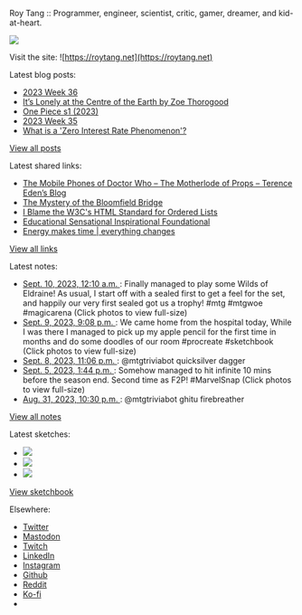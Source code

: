 Roy Tang :: Programmer, engineer, scientist, critic, gamer, dreamer, and kid-at-heart.

![](https://roytang.net/static/img/profile.jpg)

Visit the site: ![https://roytang.net](https://roytang.net)

Latest blog posts:

- [2023 Week 36](https://roytang.net/2023/09/2023-week-36/)
- [It’s Lonely at the Centre of the Earth by Zoe Thorogood](https://roytang.net/2023/09/its-lonely/)
- [One Piece s1 (2023)](https://roytang.net/2023/09/one-piece/)
- [2023 Week 35](https://roytang.net/2023/09/2023-week-35/)
- [What is a &#x27;Zero Interest Rate Phenomenon&#x27;?](https://roytang.net/2023/08/zero-interest-rate-phenomenon/)

[View all posts](https://roytang.net/blog)

Latest shared links:

- [The Mobile Phones of Doctor Who – The Motherlode of Props – Terence Eden’s Blog](https://roytang.net/2023/09/17557b0daeb214b6d9a1a83695d6803a/)
- [The Mystery of the Bloomfield Bridge](https://roytang.net/2023/09/71fbf628a661e5e273edeb61ea57b8bf/)
- [I Blame the W3C&#x27;s HTML Standard for Ordered Lists](https://roytang.net/2023/09/a4ed41d82518fecb4715298fec29c969/)
- [Educational Sensational Inspirational Foundational](https://roytang.net/2023/09/f71134f5c4849e018ddb3aa62526a828/)
- [Energy makes time | everything changes](https://roytang.net/2023/09/173d70c5b387fabb87385e6c6ad51bf4/)

[View all links](https://roytang.net/links)

Latest notes:

- [Sept. 10, 2023, 12:10 a.m. ](https://roytang.net/2023/09/111036061649982412/): Finally managed to play some Wilds of Eldraine! As usual, I start off with a sealed first to get a feel for the set, and happily our very first sealed got us a trophy! #mtg #mtgwoe #magicarena (Click photos to view full-size)
- [Sept. 9, 2023, 9:08 p.m. ](https://roytang.net/2023/09/111035343737635880/): We came home from the hospital today, While I was there I managed to pick up my apple pencil for the first time in months and do some doodles of our room #procreate #sketchbook (Click photos to view full-size)
- [Sept. 8, 2023, 11:06 p.m. ](https://roytang.net/2023/09/111030145639840063/): @mtgtriviabot quicksilver dagger
- [Sept. 5, 2023, 1:44 p.m. ](https://roytang.net/2023/09/111010951087709858/): Somehow managed to hit infinite 10 mins before the season end. Second time as F2P! #MarvelSnap (Click photos to view full-size)
- [Aug. 31, 2023, 10:30 p.m. ](https://roytang.net/2023/08/110984705940028058/): @mtgtriviabot ghitu firebreather

[View all notes](https://roytang.net/notes)

Latest sketches:


- ![](https://roytang.net/media/cache/a6/91/a691e8e5ea3ce73099ba719c9d195dca.jpg)
- ![](https://roytang.net/media/cache/6a/6a/6a6a50c5debd7b0864f953d27d218c9f.jpg)
- ![](https://roytang.net/media/cache/7a/d4/7ad4e6def8147d6f83590eb62ebf33e6.jpg)

[View sketchbook](https://roytang.net/albums/sketchbook)


Elsewhere:

- [Twitter](https://twitter.com/roytang)
- [Mastodon](https://indieweb.social/@roytang)
- [Twitch](https://twitch.tv/twitchyroy)
- [LinkedIn](https://www.linkedin.com/in/roytang)
- [Instagram](https://instagram.com/roytang0400)
- [Github](https://github.com/roytang)
- [Reddit](https://reddit.com/u/hungryroy)
- [Ko-fi](https://ko-fi.com/roytang)
- [](mailto:hello@roytang.net)